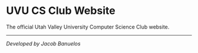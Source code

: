 # UVU CS Club Website

The official Utah Valley University Computer Science Club website.

---

*Developed by Jacob Banuelos*

